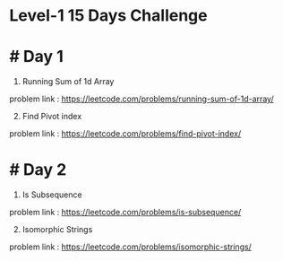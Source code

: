 # Level-1   15 Days Challenge

# # Day 1

1. Running Sum of 1d Array

problem link : https://leetcode.com/problems/running-sum-of-1d-array/

2. Find Pivot index

problem link : https://leetcode.com/problems/find-pivot-index/

# # Day 2

1. Is Subsequence

problem link : https://leetcode.com/problems/is-subsequence/

2. Isomorphic Strings

problem link : https://leetcode.com/problems/isomorphic-strings/
